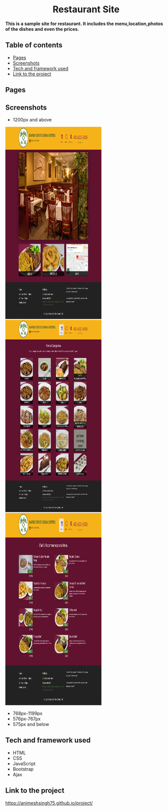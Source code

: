<h1 align="center">Restaurant Site</h1>

__This is a sample site for restaurant. It includes the menu,location,photos of the dishes and even the prices.__
## Table of contents 
* <a href="#pages">Pages </a>
* <a href="#screenshots">Screenshots </a>
* <a href="#tech-and-framework-used">Tech and framework used </a>
* <a href="#link-to-the-project ">Link to the project  </a>
## Pages
 
## Screenshots
* 1200px and above
<p float="left">
<img src="images/Screenshots/home1200.png" width="300" height="600"/>
<img src="images/Screenshots/menu1200.png" width="300" height="600"/>
<img src="images/Screenshots/specials1200.png" width="300" height="600"/>
 </p>

* 768px-1199px
* 576px-767px
* 575px and below

## Tech and framework used
* HTML
* CSS
* JavaScript
* Bootstrap
* Ajax



## Link to the project 

https://animeshsingh75.github.io/project/




